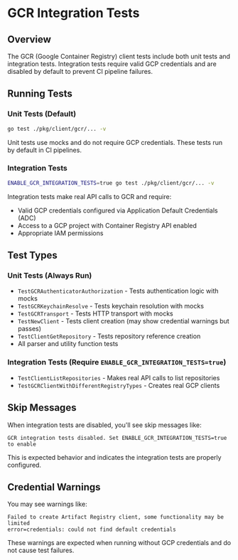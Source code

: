 # GCR Integration Tests

## Overview

The GCR (Google Container Registry) client tests include both unit tests and integration tests. Integration tests require valid GCP credentials and are disabled by default to prevent CI pipeline failures.

## Running Tests

### Unit Tests (Default)
```bash
go test ./pkg/client/gcr/... -v
```

Unit tests use mocks and do not require GCP credentials. These tests run by default in CI pipelines.

### Integration Tests
```bash
ENABLE_GCR_INTEGRATION_TESTS=true go test ./pkg/client/gcr/... -v
```

Integration tests make real API calls to GCR and require:
- Valid GCP credentials configured via Application Default Credentials (ADC)
- Access to a GCP project with Container Registry API enabled
- Appropriate IAM permissions

## Test Types

### Unit Tests (Always Run)
- `TestGCRAuthenticatorAuthorization` - Tests authentication logic with mocks
- `TestGCRKeychainResolve` - Tests keychain resolution with mocks
- `TestGCRTransport` - Tests HTTP transport with mocks
- `TestNewClient` - Tests client creation (may show credential warnings but passes)
- `TestClientGetRepository` - Tests repository reference creation
- All parser and utility function tests

### Integration Tests (Require `ENABLE_GCR_INTEGRATION_TESTS=true`)
- `TestClientListRepositories` - Makes real API calls to list repositories
- `TestGCRClientWithDifferentRegistryTypes` - Creates real GCP clients

## Skip Messages

When integration tests are disabled, you'll see skip messages like:
```
GCR integration tests disabled. Set ENABLE_GCR_INTEGRATION_TESTS=true to enable
```

This is expected behavior and indicates the integration tests are properly configured.

## Credential Warnings

You may see warnings like:
```
Failed to create Artifact Registry client, some functionality may be limited
error=credentials: could not find default credentials
```

These warnings are expected when running without GCP credentials and do not cause test failures.